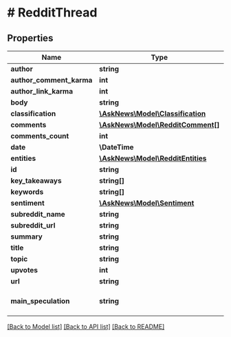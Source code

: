 # # RedditThread

## Properties

Name | Type | Description | Notes
------------ | ------------- | ------------- | -------------
**author** | **string** |  |
**author_comment_karma** | **int** |  |
**author_link_karma** | **int** |  |
**body** | **string** |  |
**classification** | [**\AskNews\Model\Classification**](Classification.md) |  |
**comments** | [**\AskNews\Model\RedditComment[]**](RedditComment.md) |  |
**comments_count** | **int** |  |
**date** | **\DateTime** |  |
**entities** | [**\AskNews\Model\RedditEntities**](RedditEntities.md) |  |
**id** | **string** |  |
**key_takeaways** | **string[]** |  | [optional]
**keywords** | **string[]** |  |
**sentiment** | [**\AskNews\Model\Sentiment**](Sentiment.md) |  |
**subreddit_name** | **string** |  |
**subreddit_url** | **string** |  |
**summary** | **string** |  |
**title** | **string** |  |
**topic** | **string** |  |
**upvotes** | **int** |  |
**url** | **string** |  |
**main_speculation** | **string** |  | [optional] [default to '']

[[Back to Model list]](../../README.md#models) [[Back to API list]](../../README.md#endpoints) [[Back to README]](../../README.md)
